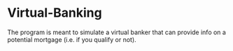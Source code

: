 # Virtual-Banking
The program is meant to simulate a virtual banker that can provide info on a potential mortgage (i.e. if you qualify or not).
